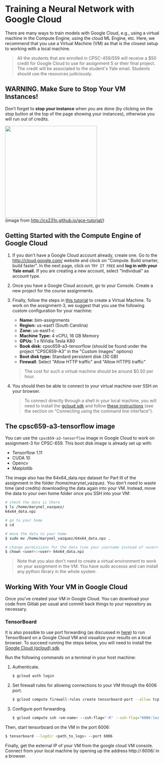 # Training a Neural Network with Google Cloud

There are many ways to train models with Google Cloud, e.g., using a virtual machine in the Compute Engine, using the 
cloud ML Engine, etc. Here, we recommend that you use a Virtual Machine (VM) as that is the closest
setup to working with a local machine.

> All the students that are enrolled in CPSC-459/559 will receive a $50 credit for Google Cloud
to use for assignment 5 or their final project. The credit will be associated
to the student's Yale email. Students should use the resources judiciously. 

## WARNING. Make Sure to Stop Your VM Instances!

Don’t forget to **stop your instance** when you are done 
(by clicking on the stop button at the top of the page showing your instances), 
otherwise you will run out of credits. 

<img src="http://cs231n.github.io/assets/sadpuppy_nocredits.png" width="300"/><br/>
(image from http://cs231n.github.io/gce-tutorial/)

## Getting Started with the Compute Engine of Google Cloud

1. If you don't have a Google Cloud account already, create one. Go to the http://cloud.google.com/
website and clock on "Compute. Build smarter, build faster". In the next page, click on `TRY IT FREE`
and **log in with your Yale email.** If you are creating a new account, select "Individual" as account type.

2. Once you have a Google Cloud account, go to your Console. Create a new project 
for the course assignments.
   
3. Finally, follow the steps in [this tutorial](https://cloud.google.com/compute/docs/quickstart-linux) to create a Virtual Machine. 
To work on the assignment-3, we suggest that you use the following custom configuration for your machine:

    - **Name:** bim-assignments
    - **Region:** us-east1 (South Carolina)
    - **Zone:** us-east1-c
    - **Machine Type:** 4 vCPU, 16 GB Memory
    - **GPUs:** 1 x NVidia Tesla K80
    - **Book disk:** cpsc659-a3-tensorflow (should be found under the project "CPSC659-A3" in the "Custom Images" options)
    - **Boot disk type:** Standard persistent disk (30 GB)
    - **Firewall**: Select "Allow HTTP traffic" and "Allow HTTPS traffic"

    > The cost for such a virtual machine should be around $0.50 per hour.
    
4. You should then be able to connect to your virtual machine over SSH on your browser.

    > To connect directly through a shell in your local machine, you will need to install the
    [gcloud sdk](https://cloud.google.com/sdk/gcloud/) and follow [these instructions](https://cloud.google.com/compute/docs/instances/connecting-to-instance)
    (see the section on "Connecting using the command line interface").
    
## The cpsc659-a3-tensorflow image

You can use the `cpsc659-a3-tensorflow` image in Google Cloud to work on assignment-3 for
CPSC-659. This boot disk image is already set up with:

- Tensorflow 1.11
- CUDA 10
- Opencv
- Matplotlib
    
The image also has the 64x64_data.npz dataset for Part III of the assignment
in the folder /home/marynel_vazquez. You don't need to waste time (and credits) 
downloading the data again into your VM. Instead, move the data to your own home folder
once you SSH into your VM:

```bash
# check the data is there
$ ls /home/marynel_vazquez/ 
64x64_data.npz

# go to your home
$ cd 

# move the data to your home
$ sudo mv /home/marynel_vazquez/64x64_data.npz . 

# change permissions for the data (use your username instead of <user> below)
$ chown <user>:<user> 64x64_data.npz 
```

> Note that you also don't need to create a virtual environment to work on your
assignment in the VM. You have sudo accesss and can install any python library in the
whole system.

## Working With Your VM in Google Cloud

Once you've created your VM in Google Cloud. You can download your code from Gitlab per usual
and commit back things to your repository as necessary. 

### TensorBoard 
It is also possible to use port forwarding (as discussed in [here](https://stackoverflow.com/questions/45060922/tensorboard-execution-from-google-cloud-machine)) to 
run TensorBoard on a Google Cloud VM and visualize your results on a local browser.
To succeed running the steps below, you will need to install the [Google Cloud (gcloud) sdk](https://cloud.google.com/sdk/gcloud/).

Run the following commands on a terminal in your host machine:

1.  Authenticate.
    ```bash
    $ gcloud auth login
    ```
    
2. Set firewall rules for allowing connections to your VM through the 6006 port.
    ```bash
    $ gcloud compute firewall-rules create tensorboard-port --allow tcp:6006
    ```
    
3. Configure port forwarding.
    ```bash
    $ gcloud compute ssh <vm-name> --ssh-flag="-R" --ssh-flag="6006:localhost:6006"
    ```
    
Then, start tensorboard on the VM in the port 6006:

```bash
$ tensorboard --logdir <path_to_logs> --port 6006
```
    
Finally, get the external IP of your VM from the google cloud VM console. Connect from your
local machine by opening up the address http://<vm-external-ip>:6006/ in a browser.

